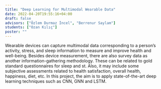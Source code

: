 ```yaml
---
title: "Deep Learning for Multimodal Wearable Data"
date: 2022-04-20T19:55:16+04:00
draft: false
advisors: ["Özlem Durmaz İncel", "Berrenur Saylam"]
students: ["Ozan Kılıç"]
poster: ""
---
```


Wearable devices can capture multimodal data corresponding to a person’s activity, stress, and sleep information to measure and improve health and well-being. Besides device measurement, there are also survey data as another information-gathering methodology. These can be related to gold standard questionnaires for sleep and st. Also, it may include some subjective assessments related to health satisfaction, overall health, happiness, diet, etc. In this project, the aim is to apply state-of-the-art deep learning techniques such as CNN, GNN and LSTM.